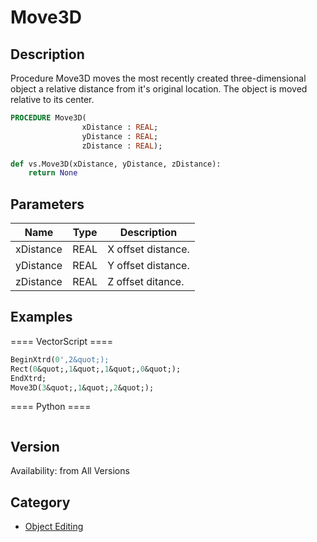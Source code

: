# Move3D

## Description
Procedure Move3D moves the most recently created three-dimensional object a relative distance from it's original location. The object is moved relative to its center.

```pascal
PROCEDURE Move3D(
				xDistance : REAL;
				yDistance : REAL;
				zDistance : REAL);
```

```python
def vs.Move3D(xDistance, yDistance, zDistance):
    return None
```

## Parameters
|Name|Type|Description|
|---|---|---|
|xDistance|REAL|X offset distance.|
|yDistance|REAL|Y offset distance.|
|zDistance|REAL|Z offset ditance.|

## Examples
==== VectorScript ====
```pascal
BeginXtrd(0',2&quot;);
Rect(0&quot;,1&quot;,1&quot;,0&quot;);
EndXtrd;
Move3D(3&quot;,1&quot;,2&quot;);
```
==== Python ====
```python

```

## Version
Availability: from All Versions

## Category
* [Object Editing](../Categories/Object%20Editing.md)
